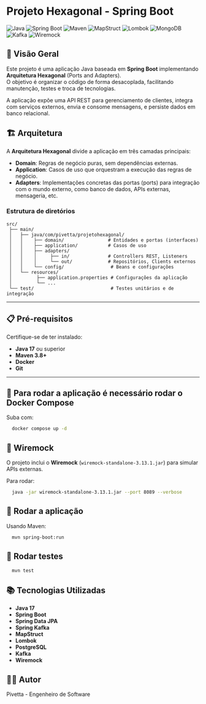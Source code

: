 # Projeto Hexagonal - Spring Boot

![Java](https://img.shields.io/badge/Java-21-007396?)
![Spring Boot](https://img.shields.io/badge/Spring%20Boot-3.3.1-6DB33F?logo=springboot)
![Maven](https://img.shields.io/badge/Maven-3.9.6-C71A36?logo=apachemaven)
![MapStruct](https://img.shields.io/badge/MapStruct-1.5.5.Final-blue)
![Lombok](https://img.shields.io/badge/Lombok-1.18.30-orange)
![MongoDB](https://img.shields.io/badge/MongoDB-6.0.7-47A248?logo=mongodb)
![Kafka](https://img.shields.io/badge/Kafka-3.6.1-231F20?logo=apachekafka)
![Wiremock](https://img.shields.io/badge/Wiremock-3.13.1-yellow)

## 📌 Visão Geral
Este projeto é uma aplicação Java baseada em **Spring Boot** implementando **Arquitetura Hexagonal** (Ports and Adapters).  
O objetivo é organizar o código de forma desacoplada, facilitando manutenção, testes e troca de tecnologias.

A aplicação expõe uma API REST para gerenciamento de clientes, integra com serviços externos, envia e consome mensagens, e persiste dados em banco relacional.


## 🏗 Arquitetura
A **Arquitetura Hexagonal** divide a aplicação em três camadas principais:

- **Domain**: Regras de negócio puras, sem dependências externas.
- **Application**: Casos de uso que orquestram a execução das regras de negócio.
- **Adapters**: Implementações concretas das portas (ports) para integração com o mundo externo, como banco de dados, APIs externas, mensageria, etc.

### Estrutura de diretórios
```
src/
 ├── main/
 │   ├── java/com/pivetta/projetohexagonal/
 │   │    ├── domain/                # Entidades e portas (interfaces)
 │   │    ├── application/           # Casos de uso
 │   │    ├── adapters/
 │   │    │     ├── in/              # Controllers REST, Listeners
 │   │    │     └── out/             # Repositórios, Clients externos
 │   │    └── config/                 # Beans e configurações
 │   └── resources/
 │         ├── application.properties # Configurações da aplicação
 │         └── ...                    
 └── test/                            # Testes unitários e de integração
```

---

## 📋 Pré-requisitos
Certifique-se de ter instalado:

- **Java 17** ou superior  
- **Maven 3.8+**  
- **Docker**  
- **Git**

---

## 🐳 Para rodar a aplicação é necessário rodar o Docker Compose
Suba com:
```bash
  docker compose up -d
```


## 🧩 Wiremock
O projeto inclui o **Wiremock** (`wiremock-standalone-3.13.1.jar`) para simular APIs externas.

Para rodar:
```bash
  java -jar wiremock-standalone-3.13.1.jar --port 8089 --verbose
```

## 🚀 Rodar a aplicação
Usando Maven:
```bash
  mvn spring-boot:run
```

## 🧪 Rodar testes
```bash
  mvn test
```

## 📚 Tecnologias Utilizadas
- **Java 17**
- **Spring Boot**
- **Spring Data JPA**
- **Spring Kafka**
- **MapStruct**
- **Lombok**
- **PostgreSQL**
- **Kafka**
- **Wiremock**


## 👨‍💻 Autor
Pivetta - Engenheiro de Software  
